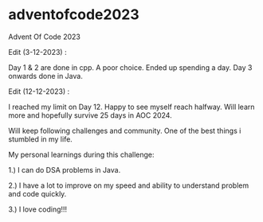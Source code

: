 # adventofcode2023
Advent Of Code 2023

Edit (3-12-2023) :

Day 1 & 2 are done in cpp. A poor choice. Ended up spending a day.
Day 3 onwards done in Java.

Edit (12-12-2023) :

I reached my limit on Day 12. Happy to see myself reach halfway. Will learn more and hopefully survive 25 days in AOC 2024. 

Will keep following challenges and community. One of the best things i stumbled in my life.

My personal learnings during this challenge:

1.) I can do DSA problems in Java.

2.) I have a lot to improve on my speed and ability to understand problem and code quickly.

3.) I love coding!!!
